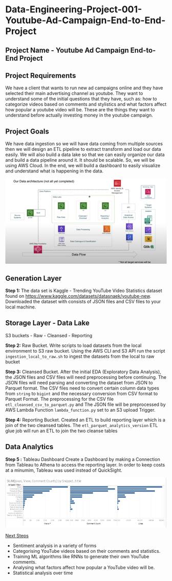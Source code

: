 # Data-Engineering-Project-001-Youtube-Ad-Campaign-End-to-End-Project

## Project Name - Youtube Ad Campaign End-to-End Project

## Project Requirements

We have a client that wants to run new ad campaigns online and they have selected their main advertising channel as youtube. They want to understand some of the initial questions that they have, such as: how to categorize videos based on comments and stylistics and what factors affect how popular a youtube video will be. These are the things they want to understand before actually investing money in the youtube campaign. 


## Project Goals

We have data ingestion so we will have data coming from multiple sources then we will design an ETL pipeline to extract transform and load our data easily. We will also build a data lake so that we can easily organize our data and build a data pipeline around it. It should be scalable. So, we will be using AWS Cloud. In the end, we will build a dashboard to easily visualize and understand what is happening in the data. 

![ProjectArchitecture](img/youtubeAdCampaignArchitecture.jpg)


## Generation Layer 

**Step 1:** The data set is Kaggle - Trending YouTube Video Statistics dataset found on https://www.kaggle.com/datasets/datasnaek/youtube-new. Downloaded the dataset with consists of JSON files and CSV files to your local machine.


## Storage Layer - Data Lake

S3 buckets - Raw - Cleansed - Reporting

**Step 2:** Raw Bucket.
Write scripts to load datasets from the local environment to S3 raw bucket. Using the AWS CLI and S3 API run the script `ingestion_local_to_raw.sh` to ingest the datasets from the local to raw bucket


**Step 3:** Cleansed Bucket.
After the initial EDA (Exploratory Data Analysis), the JSON files and CSV files will need preprocessing before continuing. The JSON files will need parsing and converting the dataset from JSON to Parquet format. The CSV files need to convert certain column data types from `string` to `bigint` and the necessary conversion from CSV format to Parquet Format. The preprocessing for the CSV file  `etl_cleansed_csv_to_parquet.py` and The JSON file will be preprocessed by AWS Lambda Function `lambda_function.py` set to an S3 upload Trigger. 


**Step 4:** Reporting Bucket.
Created an ETL to build reporting layer which is a join of the two cleansed tables.  The `etl_parquet_analytics_version` ETL glue job will run an ETL to join the two cleanse tables 


## Data Analytics

**Step 5 :** Tableau Dashboard
Create a Dashboard by making a Connection from Tableau to Athena to access the reporting layer. In order to keep costs at a minumim, Tableau was used instead of QuickSight.

![ProjectAnalyticsReport](img/youtubeAdCampaignFinalAnalytics.jpg)


<u>Next Steps</u>

* Sentiment analysis in a variety of forms
* Categorising YouTube videos based on their comments and statistics.
* Training ML algorithms like RNNs to generate their own YouTube comments.
* Analysing what factors affect how popular a YouTube video will be.
* Statistical analysis over time